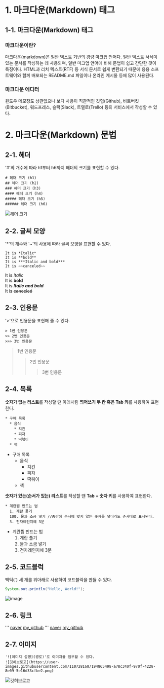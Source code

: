 # 1. 마크다운(Markdown) 태그
## 1-1. 마크다운(Markdown) 태그

### 마크다운이란?
마크다운(markdown)은 일반 텍스트 기반의 경량 마크업 언어다. 일반 텍스트 서식이 있는 문서를 작성하는 데 사용되며, 일반 마크업 언어에 비해 문법이 쉽고 간단한 것이 특징이다. HTML과 리치 텍스트(RTF) 등 서식 문서로 쉽게 변환되기 때문에 응용 소프트웨어와 함께 배포되는 README.md 파일이나 온라인 게시물 등에 많이 사용된다.

### 마크다운 에디터
윈도우 메모장도 상관없으나 보다 사용이 직관적인 깃헙(Github), 비트버킷(Bitbucket), 워드프레스, 슬랙(Slack), 트렐로(Trello) 등의 서비스에서 작성할 수 있다.


# 2. 마크다운(Markdown) 문법
## 2-1. 헤더
'#'의 개수에 따라 h1부터 h6까지 헤더의 크기를 표현할 수 있다.
```
# 헤더 크기 (h1)
## 헤더 크기 (h2)
### 헤더 크기 (h3)
#### 헤더 크기 (h4)
##### 헤더 크기 (h5)
###### 헤더 크기 (h6)
```
![헤더 크기](https://user-images.githubusercontent.com/110728160/194856071-38a87af2-1923-4f58-bcf0-daf8cfd20f3f.png)


## 2-2. 글씨 모양
'*'의 개수와 '~'의 사용에 따라 글씨 모양을 표현할 수 있다.
```
It is *Italic*
It is **bold**
It is ***Italic and bold***   
It is ~~canceled~~ 
```
It is *Italic*   
It is **bold**   
It is ***Italic and bold***      
It is ~~canceled~~    


## 2-3. 인용문
'>'으로 인용문을 표현해 줄 수 있다.
```
> 1번 인용문
>> 2번 인용문
>>> 3번 인용문
```
> 1번 인용문
>> 2번 인용문
>>> 3번 인용문


## 2-4. 목록
**숫자가 없는 리스트**를 작성할 땐 아래처럼 **띄어쓰기 두 칸 혹은 Tab 키**를 사용하여 표현한다.
```
* 구매 목록
  * 음식
    * 치킨
    * 피자
    * 떡볶이
  * 책
```
* 구매 목록
  * 음식
    * 치킨
    * 피자
    * 떡볶이
  * 책

**숫자가 있는(순서가 있는) 리스트**를 작성할 땐 **Tab + 숫자 키**를 사용하여 표현한다. 
```
* 계란찜 만드는 법
  1. 계란 풀기
  100. 물과 소금 넣기 //중간에 순서에 맞지 않는 숫자를 넣더라도 순서대로 표시된다.
  3. 전자레인지에 3분
```
* 계란찜 만드는 법
  1. 계란 풀기
  100. 물과 소금 넣기
  3. 전자레인지에 3분


## 2-5. 코드블럭
백틱(`) 세 개를 위아래로 사용하여 코드블럭을 만들 수 있다.

``` Java
System.out.println("Hello, World!");
```
![image](https://user-images.githubusercontent.com/110728160/194866439-68fda398-e11c-4c92-a85e-1caf6684ce81.png)


## 2-6. 링크
'''
[naver](www.naver.com)
[my_github](https://github.com/alwozmb)
'''
[naver](www.naver.com)
[my_github](https://github.com/alwozmb)


## 2-7. 이미지
```
'![이미지 설명](경로)'로 이미지를 첨부할 수 있다.
![깃허브로고](https://user-images.githubusercontent.com/110728160/194865498-a78c340f-970f-4228-8e09-5e16d33cfbe2.png)
```
![깃허브로고](https://user-images.githubusercontent.com/110728160/194865498-a78c340f-970f-4228-8e09-5e16d33cfbe2.png)
